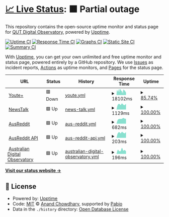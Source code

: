 # [📈 Live Status](https://QUT-Digital-Observatory.github.io/test): <!--live status--> **🟧 Partial outage**

This repository contains the open-source uptime monitor and status page for [QUT Digital Observatory](https://www.qut.edu.au/digital-observatory), powered by [Upptime](https://github.com/upptime/upptime).

[![Uptime CI](https://github.com/QUT-Digital-Observatory/test/workflows/Uptime%20CI/badge.svg)](https://github.com/QUT-Digital-Observatory/test/actions?query=workflow%3A%22Uptime+CI%22)
[![Response Time CI](https://github.com/QUT-Digital-Observatory/test/workflows/Response%20Time%20CI/badge.svg)](https://github.com/QUT-Digital-Observatory/test/actions?query=workflow%3A%22Response+Time+CI%22)
[![Graphs CI](https://github.com/QUT-Digital-Observatory/test/workflows/Graphs%20CI/badge.svg)](https://github.com/QUT-Digital-Observatory/test/actions?query=workflow%3A%22Graphs+CI%22)
[![Static Site CI](https://github.com/QUT-Digital-Observatory/test/workflows/Static%20Site%20CI/badge.svg)](https://github.com/QUT-Digital-Observatory/test/actions?query=workflow%3A%22Static+Site+CI%22)
[![Summary CI](https://github.com/QUT-Digital-Observatory/test/workflows/Summary%20CI/badge.svg)](https://github.com/QUT-Digital-Observatory/test/actions?query=workflow%3A%22Summary+CI%22)

With [Upptime](https://upptime.js.org), you can get your own unlimited and free uptime monitor and status page, powered entirely by a GitHub repository. We use [Issues](https://github.com/QUT-Digital-Observatory/test/issues) as incident reports, [Actions](https://github.com/QUT-Digital-Observatory/test/actions) as uptime monitors, and [Pages](https://QUT-Digital-Observatory.github.io/test) for the status page.

<!--start: status pages-->
<!-- This summary is generated by Upptime (https://github.com/upptime/upptime) -->
<!-- Do not edit this manually, your changes will be overwritten -->
<!-- prettier-ignore -->
| URL | Status | History | Response Time | Uptime |
| --- | ------ | ------- | ------------- | ------ |
| <img alt="" src="https://icons.duckduckgo.com/ip3/youteplus.digitalobservatory.net.au.ico" height="13"> [Youte+](https://youteplus.digitalobservatory.net.au/) | 🟥 Down | [youte.yml](https://github.com/QUT-Digital-Observatory/monitoring/commits/HEAD/history/youte.yml) | <details><summary><img alt="Response time graph" src="./graphs/youte/response-time-week.png" height="20"> 18102ms</summary><br><a href="https://QUT-Digital-Observatory.github.io/monitoring/history/youte"><img alt="Response time 7518" src="https://img.shields.io/endpoint?url=https%3A%2F%2Fraw.githubusercontent.com%2FQUT-Digital-Observatory%2Fmonitoring%2FHEAD%2Fapi%2Fyoute%2Fresponse-time.json"></a><br><a href="https://QUT-Digital-Observatory.github.io/monitoring/history/youte"><img alt="24-hour response time 6629" src="https://img.shields.io/endpoint?url=https%3A%2F%2Fraw.githubusercontent.com%2FQUT-Digital-Observatory%2Fmonitoring%2FHEAD%2Fapi%2Fyoute%2Fresponse-time-day.json"></a><br><a href="https://QUT-Digital-Observatory.github.io/monitoring/history/youte"><img alt="7-day response time 18102" src="https://img.shields.io/endpoint?url=https%3A%2F%2Fraw.githubusercontent.com%2FQUT-Digital-Observatory%2Fmonitoring%2FHEAD%2Fapi%2Fyoute%2Fresponse-time-week.json"></a><br><a href="https://QUT-Digital-Observatory.github.io/monitoring/history/youte"><img alt="30-day response time 17903" src="https://img.shields.io/endpoint?url=https%3A%2F%2Fraw.githubusercontent.com%2FQUT-Digital-Observatory%2Fmonitoring%2FHEAD%2Fapi%2Fyoute%2Fresponse-time-month.json"></a><br><a href="https://QUT-Digital-Observatory.github.io/monitoring/history/youte"><img alt="1-year response time 10493" src="https://img.shields.io/endpoint?url=https%3A%2F%2Fraw.githubusercontent.com%2FQUT-Digital-Observatory%2Fmonitoring%2FHEAD%2Fapi%2Fyoute%2Fresponse-time-year.json"></a></details> | <details><summary><a href="https://QUT-Digital-Observatory.github.io/monitoring/history/youte">85.74%</a></summary><a href="https://QUT-Digital-Observatory.github.io/monitoring/history/youte"><img alt="All-time uptime 98.35%" src="https://img.shields.io/endpoint?url=https%3A%2F%2Fraw.githubusercontent.com%2FQUT-Digital-Observatory%2Fmonitoring%2FHEAD%2Fapi%2Fyoute%2Fuptime.json"></a><br><a href="https://QUT-Digital-Observatory.github.io/monitoring/history/youte"><img alt="24-hour uptime 71.71%" src="https://img.shields.io/endpoint?url=https%3A%2F%2Fraw.githubusercontent.com%2FQUT-Digital-Observatory%2Fmonitoring%2FHEAD%2Fapi%2Fyoute%2Fuptime-day.json"></a><br><a href="https://QUT-Digital-Observatory.github.io/monitoring/history/youte"><img alt="7-day uptime 85.74%" src="https://img.shields.io/endpoint?url=https%3A%2F%2Fraw.githubusercontent.com%2FQUT-Digital-Observatory%2Fmonitoring%2FHEAD%2Fapi%2Fyoute%2Fuptime-week.json"></a><br><a href="https://QUT-Digital-Observatory.github.io/monitoring/history/youte"><img alt="30-day uptime 95.21%" src="https://img.shields.io/endpoint?url=https%3A%2F%2Fraw.githubusercontent.com%2FQUT-Digital-Observatory%2Fmonitoring%2FHEAD%2Fapi%2Fyoute%2Fuptime-month.json"></a><br><a href="https://QUT-Digital-Observatory.github.io/monitoring/history/youte"><img alt="1-year uptime 98.54%" src="https://img.shields.io/endpoint?url=https%3A%2F%2Fraw.githubusercontent.com%2FQUT-Digital-Observatory%2Fmonitoring%2FHEAD%2Fapi%2Fyoute%2Fuptime-year.json"></a></details>
| <img alt="" src="https://icons.duckduckgo.com/ip3/newstalk.digitalobservatory.net.au.ico" height="13"> [NewsTalk](https://newstalk.digitalobservatory.net.au/) | 🟩 Up | [news-talk.yml](https://github.com/QUT-Digital-Observatory/monitoring/commits/HEAD/history/news-talk.yml) | <details><summary><img alt="Response time graph" src="./graphs/news-talk/response-time-week.png" height="20"> 1129ms</summary><br><a href="https://QUT-Digital-Observatory.github.io/monitoring/history/news-talk"><img alt="Response time 1510" src="https://img.shields.io/endpoint?url=https%3A%2F%2Fraw.githubusercontent.com%2FQUT-Digital-Observatory%2Fmonitoring%2FHEAD%2Fapi%2Fnews-talk%2Fresponse-time.json"></a><br><a href="https://QUT-Digital-Observatory.github.io/monitoring/history/news-talk"><img alt="24-hour response time 1257" src="https://img.shields.io/endpoint?url=https%3A%2F%2Fraw.githubusercontent.com%2FQUT-Digital-Observatory%2Fmonitoring%2FHEAD%2Fapi%2Fnews-talk%2Fresponse-time-day.json"></a><br><a href="https://QUT-Digital-Observatory.github.io/monitoring/history/news-talk"><img alt="7-day response time 1129" src="https://img.shields.io/endpoint?url=https%3A%2F%2Fraw.githubusercontent.com%2FQUT-Digital-Observatory%2Fmonitoring%2FHEAD%2Fapi%2Fnews-talk%2Fresponse-time-week.json"></a><br><a href="https://QUT-Digital-Observatory.github.io/monitoring/history/news-talk"><img alt="30-day response time 1155" src="https://img.shields.io/endpoint?url=https%3A%2F%2Fraw.githubusercontent.com%2FQUT-Digital-Observatory%2Fmonitoring%2FHEAD%2Fapi%2Fnews-talk%2Fresponse-time-month.json"></a><br><a href="https://QUT-Digital-Observatory.github.io/monitoring/history/news-talk"><img alt="1-year response time 1817" src="https://img.shields.io/endpoint?url=https%3A%2F%2Fraw.githubusercontent.com%2FQUT-Digital-Observatory%2Fmonitoring%2FHEAD%2Fapi%2Fnews-talk%2Fresponse-time-year.json"></a></details> | <details><summary><a href="https://QUT-Digital-Observatory.github.io/monitoring/history/news-talk">100.00%</a></summary><a href="https://QUT-Digital-Observatory.github.io/monitoring/history/news-talk"><img alt="All-time uptime 99.56%" src="https://img.shields.io/endpoint?url=https%3A%2F%2Fraw.githubusercontent.com%2FQUT-Digital-Observatory%2Fmonitoring%2FHEAD%2Fapi%2Fnews-talk%2Fuptime.json"></a><br><a href="https://QUT-Digital-Observatory.github.io/monitoring/history/news-talk"><img alt="24-hour uptime 100.00%" src="https://img.shields.io/endpoint?url=https%3A%2F%2Fraw.githubusercontent.com%2FQUT-Digital-Observatory%2Fmonitoring%2FHEAD%2Fapi%2Fnews-talk%2Fuptime-day.json"></a><br><a href="https://QUT-Digital-Observatory.github.io/monitoring/history/news-talk"><img alt="7-day uptime 100.00%" src="https://img.shields.io/endpoint?url=https%3A%2F%2Fraw.githubusercontent.com%2FQUT-Digital-Observatory%2Fmonitoring%2FHEAD%2Fapi%2Fnews-talk%2Fuptime-week.json"></a><br><a href="https://QUT-Digital-Observatory.github.io/monitoring/history/news-talk"><img alt="30-day uptime 100.00%" src="https://img.shields.io/endpoint?url=https%3A%2F%2Fraw.githubusercontent.com%2FQUT-Digital-Observatory%2Fmonitoring%2FHEAD%2Fapi%2Fnews-talk%2Fuptime-month.json"></a><br><a href="https://QUT-Digital-Observatory.github.io/monitoring/history/news-talk"><img alt="1-year uptime 99.45%" src="https://img.shields.io/endpoint?url=https%3A%2F%2Fraw.githubusercontent.com%2FQUT-Digital-Observatory%2Fmonitoring%2FHEAD%2Fapi%2Fnews-talk%2Fuptime-year.json"></a></details>
| <img alt="" src="https://icons.duckduckgo.com/ip3/ausreddit.digitalobservatory.net.au.ico" height="13"> [AusReddit](https://ausreddit.digitalobservatory.net.au/) | 🟩 Up | [aus-reddit.yml](https://github.com/QUT-Digital-Observatory/monitoring/commits/HEAD/history/aus-reddit.yml) | <details><summary><img alt="Response time graph" src="./graphs/aus-reddit/response-time-week.png" height="20"> 682ms</summary><br><a href="https://QUT-Digital-Observatory.github.io/monitoring/history/aus-reddit"><img alt="Response time 714" src="https://img.shields.io/endpoint?url=https%3A%2F%2Fraw.githubusercontent.com%2FQUT-Digital-Observatory%2Fmonitoring%2FHEAD%2Fapi%2Faus-reddit%2Fresponse-time.json"></a><br><a href="https://QUT-Digital-Observatory.github.io/monitoring/history/aus-reddit"><img alt="24-hour response time 689" src="https://img.shields.io/endpoint?url=https%3A%2F%2Fraw.githubusercontent.com%2FQUT-Digital-Observatory%2Fmonitoring%2FHEAD%2Fapi%2Faus-reddit%2Fresponse-time-day.json"></a><br><a href="https://QUT-Digital-Observatory.github.io/monitoring/history/aus-reddit"><img alt="7-day response time 682" src="https://img.shields.io/endpoint?url=https%3A%2F%2Fraw.githubusercontent.com%2FQUT-Digital-Observatory%2Fmonitoring%2FHEAD%2Fapi%2Faus-reddit%2Fresponse-time-week.json"></a><br><a href="https://QUT-Digital-Observatory.github.io/monitoring/history/aus-reddit"><img alt="30-day response time 712" src="https://img.shields.io/endpoint?url=https%3A%2F%2Fraw.githubusercontent.com%2FQUT-Digital-Observatory%2Fmonitoring%2FHEAD%2Fapi%2Faus-reddit%2Fresponse-time-month.json"></a><br><a href="https://QUT-Digital-Observatory.github.io/monitoring/history/aus-reddit"><img alt="1-year response time 714" src="https://img.shields.io/endpoint?url=https%3A%2F%2Fraw.githubusercontent.com%2FQUT-Digital-Observatory%2Fmonitoring%2FHEAD%2Fapi%2Faus-reddit%2Fresponse-time-year.json"></a></details> | <details><summary><a href="https://QUT-Digital-Observatory.github.io/monitoring/history/aus-reddit">100.00%</a></summary><a href="https://QUT-Digital-Observatory.github.io/monitoring/history/aus-reddit"><img alt="All-time uptime 99.85%" src="https://img.shields.io/endpoint?url=https%3A%2F%2Fraw.githubusercontent.com%2FQUT-Digital-Observatory%2Fmonitoring%2FHEAD%2Fapi%2Faus-reddit%2Fuptime.json"></a><br><a href="https://QUT-Digital-Observatory.github.io/monitoring/history/aus-reddit"><img alt="24-hour uptime 100.00%" src="https://img.shields.io/endpoint?url=https%3A%2F%2Fraw.githubusercontent.com%2FQUT-Digital-Observatory%2Fmonitoring%2FHEAD%2Fapi%2Faus-reddit%2Fuptime-day.json"></a><br><a href="https://QUT-Digital-Observatory.github.io/monitoring/history/aus-reddit"><img alt="7-day uptime 100.00%" src="https://img.shields.io/endpoint?url=https%3A%2F%2Fraw.githubusercontent.com%2FQUT-Digital-Observatory%2Fmonitoring%2FHEAD%2Fapi%2Faus-reddit%2Fuptime-week.json"></a><br><a href="https://QUT-Digital-Observatory.github.io/monitoring/history/aus-reddit"><img alt="30-day uptime 100.00%" src="https://img.shields.io/endpoint?url=https%3A%2F%2Fraw.githubusercontent.com%2FQUT-Digital-Observatory%2Fmonitoring%2FHEAD%2Fapi%2Faus-reddit%2Fuptime-month.json"></a><br><a href="https://QUT-Digital-Observatory.github.io/monitoring/history/aus-reddit"><img alt="1-year uptime 99.85%" src="https://img.shields.io/endpoint?url=https%3A%2F%2Fraw.githubusercontent.com%2FQUT-Digital-Observatory%2Fmonitoring%2FHEAD%2Fapi%2Faus-reddit%2Fuptime-year.json"></a></details>
| <img alt="" src="https://icons.duckduckgo.com/ip3/ausreddit.digitalobservatory.net.au.ico" height="13"> [AusReddit API](https://ausreddit.digitalobservatory.net.au/api/v1/health/) | 🟩 Up | [aus-reddit-api.yml](https://github.com/QUT-Digital-Observatory/monitoring/commits/HEAD/history/aus-reddit-api.yml) | <details><summary><img alt="Response time graph" src="./graphs/aus-reddit-api/response-time-week.png" height="20"> 203ms</summary><br><a href="https://QUT-Digital-Observatory.github.io/monitoring/history/aus-reddit-api"><img alt="Response time 203" src="https://img.shields.io/endpoint?url=https%3A%2F%2Fraw.githubusercontent.com%2FQUT-Digital-Observatory%2Fmonitoring%2FHEAD%2Fapi%2Faus-reddit-api%2Fresponse-time.json"></a><br><a href="https://QUT-Digital-Observatory.github.io/monitoring/history/aus-reddit-api"><img alt="24-hour response time 225" src="https://img.shields.io/endpoint?url=https%3A%2F%2Fraw.githubusercontent.com%2FQUT-Digital-Observatory%2Fmonitoring%2FHEAD%2Fapi%2Faus-reddit-api%2Fresponse-time-day.json"></a><br><a href="https://QUT-Digital-Observatory.github.io/monitoring/history/aus-reddit-api"><img alt="7-day response time 203" src="https://img.shields.io/endpoint?url=https%3A%2F%2Fraw.githubusercontent.com%2FQUT-Digital-Observatory%2Fmonitoring%2FHEAD%2Fapi%2Faus-reddit-api%2Fresponse-time-week.json"></a><br><a href="https://QUT-Digital-Observatory.github.io/monitoring/history/aus-reddit-api"><img alt="30-day response time 202" src="https://img.shields.io/endpoint?url=https%3A%2F%2Fraw.githubusercontent.com%2FQUT-Digital-Observatory%2Fmonitoring%2FHEAD%2Fapi%2Faus-reddit-api%2Fresponse-time-month.json"></a><br><a href="https://QUT-Digital-Observatory.github.io/monitoring/history/aus-reddit-api"><img alt="1-year response time 203" src="https://img.shields.io/endpoint?url=https%3A%2F%2Fraw.githubusercontent.com%2FQUT-Digital-Observatory%2Fmonitoring%2FHEAD%2Fapi%2Faus-reddit-api%2Fresponse-time-year.json"></a></details> | <details><summary><a href="https://QUT-Digital-Observatory.github.io/monitoring/history/aus-reddit-api">100.00%</a></summary><a href="https://QUT-Digital-Observatory.github.io/monitoring/history/aus-reddit-api"><img alt="All-time uptime 99.82%" src="https://img.shields.io/endpoint?url=https%3A%2F%2Fraw.githubusercontent.com%2FQUT-Digital-Observatory%2Fmonitoring%2FHEAD%2Fapi%2Faus-reddit-api%2Fuptime.json"></a><br><a href="https://QUT-Digital-Observatory.github.io/monitoring/history/aus-reddit-api"><img alt="24-hour uptime 100.00%" src="https://img.shields.io/endpoint?url=https%3A%2F%2Fraw.githubusercontent.com%2FQUT-Digital-Observatory%2Fmonitoring%2FHEAD%2Fapi%2Faus-reddit-api%2Fuptime-day.json"></a><br><a href="https://QUT-Digital-Observatory.github.io/monitoring/history/aus-reddit-api"><img alt="7-day uptime 100.00%" src="https://img.shields.io/endpoint?url=https%3A%2F%2Fraw.githubusercontent.com%2FQUT-Digital-Observatory%2Fmonitoring%2FHEAD%2Fapi%2Faus-reddit-api%2Fuptime-week.json"></a><br><a href="https://QUT-Digital-Observatory.github.io/monitoring/history/aus-reddit-api"><img alt="30-day uptime 100.00%" src="https://img.shields.io/endpoint?url=https%3A%2F%2Fraw.githubusercontent.com%2FQUT-Digital-Observatory%2Fmonitoring%2FHEAD%2Fapi%2Faus-reddit-api%2Fuptime-month.json"></a><br><a href="https://QUT-Digital-Observatory.github.io/monitoring/history/aus-reddit-api"><img alt="1-year uptime 99.82%" src="https://img.shields.io/endpoint?url=https%3A%2F%2Fraw.githubusercontent.com%2FQUT-Digital-Observatory%2Fmonitoring%2FHEAD%2Fapi%2Faus-reddit-api%2Fuptime-year.json"></a></details>
| <img alt="" src="https://icons.duckduckgo.com/ip3/www.digitalobservatory.net.au.ico" height="13"> [Australian Digital Observatory](https://www.digitalobservatory.net.au/) | 🟩 Up | [australian-digital-observatory.yml](https://github.com/QUT-Digital-Observatory/monitoring/commits/HEAD/history/australian-digital-observatory.yml) | <details><summary><img alt="Response time graph" src="./graphs/australian-digital-observatory/response-time-week.png" height="20"> 196ms</summary><br><a href="https://QUT-Digital-Observatory.github.io/monitoring/history/australian-digital-observatory"><img alt="Response time 168" src="https://img.shields.io/endpoint?url=https%3A%2F%2Fraw.githubusercontent.com%2FQUT-Digital-Observatory%2Fmonitoring%2FHEAD%2Fapi%2Faustralian-digital-observatory%2Fresponse-time.json"></a><br><a href="https://QUT-Digital-Observatory.github.io/monitoring/history/australian-digital-observatory"><img alt="24-hour response time 138" src="https://img.shields.io/endpoint?url=https%3A%2F%2Fraw.githubusercontent.com%2FQUT-Digital-Observatory%2Fmonitoring%2FHEAD%2Fapi%2Faustralian-digital-observatory%2Fresponse-time-day.json"></a><br><a href="https://QUT-Digital-Observatory.github.io/monitoring/history/australian-digital-observatory"><img alt="7-day response time 196" src="https://img.shields.io/endpoint?url=https%3A%2F%2Fraw.githubusercontent.com%2FQUT-Digital-Observatory%2Fmonitoring%2FHEAD%2Fapi%2Faustralian-digital-observatory%2Fresponse-time-week.json"></a><br><a href="https://QUT-Digital-Observatory.github.io/monitoring/history/australian-digital-observatory"><img alt="30-day response time 209" src="https://img.shields.io/endpoint?url=https%3A%2F%2Fraw.githubusercontent.com%2FQUT-Digital-Observatory%2Fmonitoring%2FHEAD%2Fapi%2Faustralian-digital-observatory%2Fresponse-time-month.json"></a><br><a href="https://QUT-Digital-Observatory.github.io/monitoring/history/australian-digital-observatory"><img alt="1-year response time 178" src="https://img.shields.io/endpoint?url=https%3A%2F%2Fraw.githubusercontent.com%2FQUT-Digital-Observatory%2Fmonitoring%2FHEAD%2Fapi%2Faustralian-digital-observatory%2Fresponse-time-year.json"></a></details> | <details><summary><a href="https://QUT-Digital-Observatory.github.io/monitoring/history/australian-digital-observatory">100.00%</a></summary><a href="https://QUT-Digital-Observatory.github.io/monitoring/history/australian-digital-observatory"><img alt="All-time uptime 100.00%" src="https://img.shields.io/endpoint?url=https%3A%2F%2Fraw.githubusercontent.com%2FQUT-Digital-Observatory%2Fmonitoring%2FHEAD%2Fapi%2Faustralian-digital-observatory%2Fuptime.json"></a><br><a href="https://QUT-Digital-Observatory.github.io/monitoring/history/australian-digital-observatory"><img alt="24-hour uptime 100.00%" src="https://img.shields.io/endpoint?url=https%3A%2F%2Fraw.githubusercontent.com%2FQUT-Digital-Observatory%2Fmonitoring%2FHEAD%2Fapi%2Faustralian-digital-observatory%2Fuptime-day.json"></a><br><a href="https://QUT-Digital-Observatory.github.io/monitoring/history/australian-digital-observatory"><img alt="7-day uptime 100.00%" src="https://img.shields.io/endpoint?url=https%3A%2F%2Fraw.githubusercontent.com%2FQUT-Digital-Observatory%2Fmonitoring%2FHEAD%2Fapi%2Faustralian-digital-observatory%2Fuptime-week.json"></a><br><a href="https://QUT-Digital-Observatory.github.io/monitoring/history/australian-digital-observatory"><img alt="30-day uptime 100.00%" src="https://img.shields.io/endpoint?url=https%3A%2F%2Fraw.githubusercontent.com%2FQUT-Digital-Observatory%2Fmonitoring%2FHEAD%2Fapi%2Faustralian-digital-observatory%2Fuptime-month.json"></a><br><a href="https://QUT-Digital-Observatory.github.io/monitoring/history/australian-digital-observatory"><img alt="1-year uptime 100.00%" src="https://img.shields.io/endpoint?url=https%3A%2F%2Fraw.githubusercontent.com%2FQUT-Digital-Observatory%2Fmonitoring%2FHEAD%2Fapi%2Faustralian-digital-observatory%2Fuptime-year.json"></a></details>

<!--end: status pages-->

[**Visit our status website →**](https://QUT-Digital-Observatory.github.io/monitoring)

## 📄 License

- Powered by: [Upptime](https://github.com/upptime/upptime)
- Code: [MIT](./LICENSE) © [Anand Chowdhary](https://anandchowdhary.com), supported by [Pabio](https://pabio.com)
- Data in the `./history` directory: [Open Database License](https://opendatacommons.org/licenses/odbl/1-0/)
